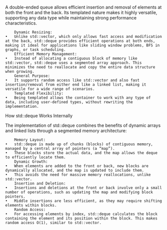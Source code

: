 A double-ended queue allows efficient insertion and removal of elements at both the front and the back. Its templated nature makes it highly versatile, supporting any data type while maintaining strong performance characteristics.

		Dynamic Resizing:
	•	Unlike std::vector, which only allows fast access and modification at the back, std::deque provides efficient operations at both ends, making it ideal for applications like sliding window problems, BFS in graphs, or task scheduling.
		Efficient Memory Management:
	•	Instead of allocating a contiguous block of memory like std::vector, std::deque uses a segmented array approach. This minimizes the need to reallocate and copy the entire data structure when growing.
		General Purpose:
	•	It supports random access like std::vector and also fast insertion/removal from either end like a linked list, making it versatile for a wide range of scenarios.
		Templated Flexibility:
	•	Being templated allows the container to work with any type of data, including user-defined types, without rewriting the implementation.

How std::deque Works Internally

The implementation of std::deque combines the benefits of dynamic arrays and linked lists through a segmented memory architecture:

		Memory Layout:
	•	std::deque is made up of chunks (blocks) of contiguous memory, managed by a central array of pointers (a “map”).
	•	These blocks store the actual data, and the map allows the deque to efficiently locate them.
		Dynamic Growth:
	•	When elements are added to the front or back, new blocks are dynamically allocated, and the map is updated to include them.
	•	This avoids the need for massive memory reallocations, unlike std::vector.
		Insertion and Deletion:
	•	Insertions and deletions at the front or back involve only a small number of operations, such as updating the map and modifying block pointers.
	•	Middle insertions are less efficient, as they may require shifting elements within blocks.
		Random Access:
	•	For accessing elements by index, std::deque calculates the block containing the element and its position within the block. This makes random access O(1), similar to std::vector.
